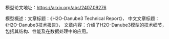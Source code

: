 模型论文地址：https://arxiv.org/abs/2407.09276

模型概述：文章标题：《H2O-Danube3 Technical Report》，
中文文章标题：《H2O-Danube3技术报告》，
文章内容：介绍了H2O-Danube3模型的技术细节，包括其结构、性能及在数据处理中的应用。
